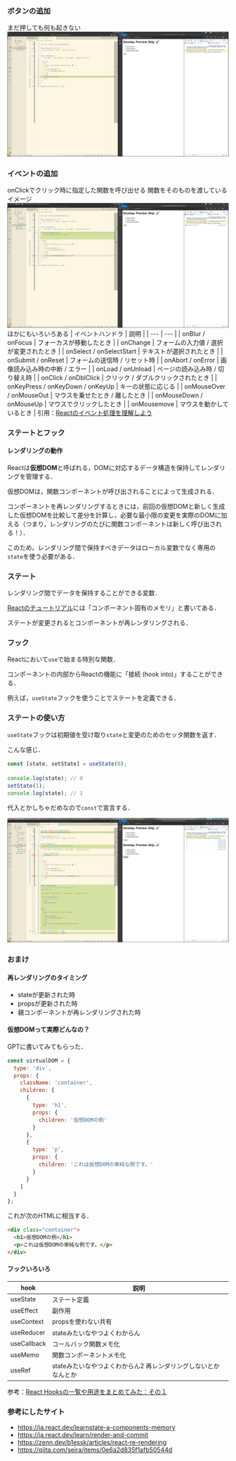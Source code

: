 ### ボタンの追加
まだ押しても何も起きない
![Alt text](images/image.png)

### イベントの追加
onClickでクリック時に指定した関数を呼び出せる
関数をそのものを渡しているイメージ
![Alt text](images/image-1.png)
ほかにもいろいろある
| イベントハンドラ | 説明 |
| --- | --- |
| onBlur / onFocus | フォーカスが移動したとき |
| onChange | フォームの入力値 / 選択が変更されたとき |
| onSelect / onSelectStart | テキストが選択されたとき |
| onSubmit / onReset | フォームの送信時 / リセット時 |
| onAbort / onError | 画像読み込み時の中断 / エラー |
| onLoad / onUnload | ページの読み込み時 / 切り替え時 |
| onClick / onDblClick | クリック / ダブルクリックされたとき |
| onKeyPress / onKeyDown / onKeyUp | キーの状態に応じる |
| onMouseOver / onMouseOut | マウスを乗せたとき / 離したとき |
| onMouseDown / onMouseUp | マウスでクリックしたとき |
| onMousemove | マウスを動かしているとき |
引用：[Reactのイベント処理を理解しよう](https://qiita.com/jima-r20/items/839da7c2f26366491298#%E3%82%A4%E3%83%99%E3%83%B3%E3%83%88%E3%83%8F%E3%83%B3%E3%83%89%E3%83%A9%E4%B8%80%E8%A6%A7)

### ステートとフック
#### レンダリングの動作
Reactは**仮想DOM**と呼ばれる，DOMに対応するデータ構造を保持してレンダリングを管理する．

仮想DOMは，関数コンポーネントが呼び出されることによって生成される．

コンポーネントを再レンダリングするときには，前回の仮想DOMと新しく生成した仮想DOMを比較して差分を計算し，必要な最小限の変更を実際のDOMに加える（つまり，レンダリングのたびに関数コンポーネントは新しく呼び出される！）．

このため，レンダリング間で保持すべきデータはローカル変数でなく専用の`state`を使う必要がある．

### ステート
レンダリング間でデータを保持することができる変数．

[Reactのチュートリアル](https://ja.react.dev/learn/state-a-components-memory)には「コンポーネント固有のメモリ」と書いてある．

ステートが変更されるとコンポーネントが再レンダリングされる．

### フック
Reactにおいて`use`で始まる特別な関数．

コンポーネントの内部からReactの機能に「接続 (hook into)」することができる．

例えば，`useState`フックを使うことでステートを定義できる．

### ステートの使い方
`useState`フックは初期値を受け取り`state`と変更のためのセッタ関数を返す．

こんな感じ．
```javascript
const [state, setState] = useState(0);

console.log(state); // 0
setState(1);
console.log(state); // 1
```
代入とかしちゃだめなので`const`で宣言する．

![Alt text](images/image-2.png)

### おまけ
#### 再レンダリングのタイミング
- stateが更新された時
- propsが更新された時
- 親コンポーネントが再レンダリングされた時

#### 仮想DOMって実際どんなの？
GPTに書いてみてもらった．
```javascript
const virtualDOM = {
  type: 'div',
  props: {
    className: 'container',
    children: [
      {
        type: 'h1',
        props: {
          children: '仮想DOMの例'
        }
      },
      {
        type: 'p',
        props: {
          children: 'これは仮想DOMの単純な例です。'
        }
      }
    ]
  }
};
```
これが次のHTMLに相当する．
```html
<div class="container">
  <h1>仮想DOMの例</h1>
  <p>これは仮想DOMの単純な例です。</p>
</div>
```

#### フックいろいろ

| hook | 説明 |
| --- | --- |
| useState | ステート定義 |
| useEffect | 副作用 |
| useContext | propsを使わない共有 |
| useReducer | stateみたいなやつよくわからん |
| useCallback | コールバック関数メモ化 |
| useMemo | 関数コンポーネントメモ化 |
| useRef | stateみたいなやつよくわからん2 再レンダリングしないとかなんとか |
参考：[React Hooksの一覧や用途をまとめてみた：その１](https://shiro-secret-base.com/react-hooks%E3%81%AE%E4%B8%80%E8%A6%A7%E3%82%84%E7%94%A8%E9%80%94%E3%82%92%E3%81%BE%E3%81%A8%E3%82%81%E3%81%A6%E3%81%BF%E3%81%9F%EF%BC%9A%E3%81%9D%E3%81%AE%EF%BC%91/)

### 参考にしたサイト
- https://ja.react.dev/learnstate-a-components-memory
- https://ja.react.dev/learn/render-and-commit
- https://zenn.dev/b1essk/articles/react-re-rendering
- https://qiita.com/seira/items/0e6a2d835f1afb50544d